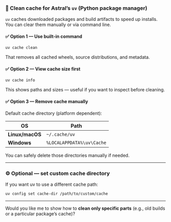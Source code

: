 
### 🧹 Clean cache for Astral’s `uv` (Python package manager)

`uv` caches downloaded packages and build artifacts to speed up installs.  
You can clear them manually or via command line.

#### ✅ Option 1 — Use built-in command

```bash
uv cache clean
```

That removes all cached wheels, source distributions, and metadata.

#### ✅ Option 2 — View cache size first

```bash
uv cache info
```

This shows paths and sizes — useful if you want to inspect before cleaning.

#### ✅ Option 3 — Remove cache manually

Default cache directory (platform dependent):

|OS|Path|
|---|---|
|**Linux/macOS**|`~/.cache/uv`|
|**Windows**|`%LOCALAPPDATA%\uv\Cache`|

You can safely delete those directories manually if needed.

---

### ⚙️ Optional — set custom cache directory

If you want uv to use a different cache path:

```bash
uv config set cache-dir /path/to/custom/cache
```

---

Would you like me to show how to **clean only specific parts** (e.g., old builds or a particular package’s cache)?